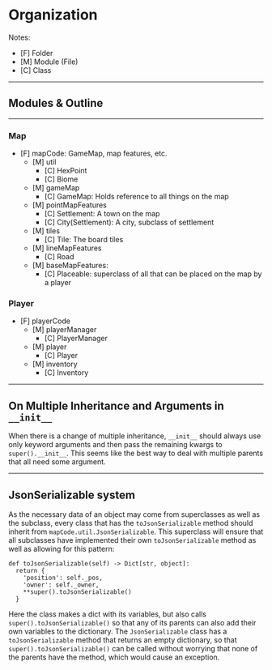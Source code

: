 
# Organization

Notes:
 - \[F\] Folder
 - \[M\] Module (File)
 - \[C\] Class
---
## Modules & Outline
---
### Map

 - \[F\] mapCode: GameMap, map features, etc.
   - \[M\] util
     - \[C\] HexPoint
     - \[C\] Biome
   - \[M\] gameMap
     - \[C\] GameMap: Holds reference to all things on the map
   - \[M\] pointMapFeatures
     - \[C\] Settlement: A town on the map
     - \[C\] City(Settlement): A city, subclass of settlement
   - \[M\] tiles
     - \[C\] Tile: The board tiles
   - \[M\] lineMapFeatures
     - \[C\] Road
   - \[M\] baseMapFeatures:
     - \[C\] Placeable: superclass of all that can be placed on the map by a player

### Player

 - \[F\] playerCode
   - \[M\] playerManager
     - \[C\] PlayerManager
   - \[M\] player
     - \[C\] Player
   - \[M\] inventory
     - \[C\] Inventory
  

---
##  On Multiple Inheritance and Arguments in `__init__`

When there is a change of multiple inheritance, `__init__`
should always use only keyword arguments and then pass
the remaining kwargs to `super().__init__`. This
seems like the best way to deal with multiple parents
that all need some argument.

---
## JsonSerializable system

As the necessary data of an object may come from
superclasses as well as the subclass,
every class that has the `toJsonSerializable`
method should inherit from `mapCode.util.JsonSerializable`.
This superclass will ensure that all subclasses have
implemented their own `toJsonSerializable` method
as well as allowing for this pattern:
```
def toJsonSerializable(self) -> Dict[str, object]:
  return {
    'position': self._pos,
    'owner': self._owner,
    **super().toJsonSerializable()
  }
```
Here the class makes a dict with its variables,
but also calls `super().toJsonSerializable()`
so that any of its parents can also add their own
variables to the dictionary.
The `JsonSerializable` class has a `toJsonSerializable`
method that returns an empty dictionary, so that
`super().toJsonSerializable()` can be called without
worrying that none of the parents have the method,
which would cause an exception. 
